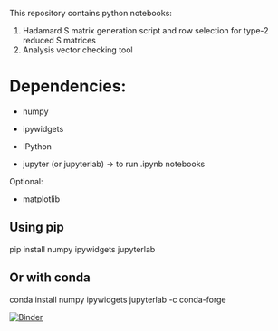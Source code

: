 This repository contains python notebooks:

1. Hadamard S matrix generation script and row selection for type-2 reduced S matrices
2. Analysis vector checking tool

# Dependencies:

- numpy

- ipywidgets

- IPython

- jupyter (or jupyterlab) → to run .ipynb notebooks

Optional:

- matplotlib

## Using pip
pip install numpy ipywidgets jupyterlab

## Or with conda
conda install numpy ipywidgets jupyterlab -c conda-forge

[![Binder](https://mybinder.org/badge_logo.svg)](https://mybinder.org/v2/gh/byorke/Hadamard/HEAD?labpath=HadamardPoolingAnalaysisChecking.ipynb)

